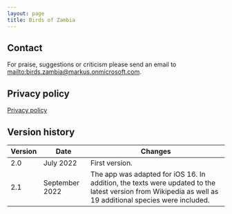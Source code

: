 ```yaml
---
layout: page
title: Birds of Zambia
---
```


## Contact

For praise, suggestions or criticism please send an email to <mailto:birds.zambia@markus.onmicrosoft.com>.

## Privacy policy

[Privacy policy](privacy-policy.html)

## Version history

| Version | Date           | Changes        |
| ------- | -------------- | -------------- |
| 2.0     | July 2022      | First version. |
| 2.1     | September 2022 | The app was adapted for iOS 16. In addition, the texts were updated to the latest version from Wikipedia as well as 19 additional species were included. |
